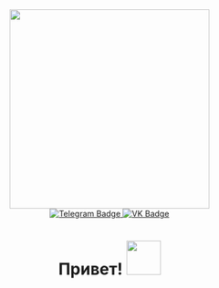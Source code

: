 <div id="header" align="center">
  <img src="https://media.giphy.com/media/jzuSsejVh8EYRfdOTz/giphy.gif" width="350"/>


<div id="badges" align="center">
  <a href="https://t.me/Felix_the_Cat_msk">
    <img src="https://img.shields.io/badge/Telegram-blue?logo=Telegram&logoColor=white&style=for-the-badge" alt="Telegram Badge"/>
  </a>
  <a href="https://vk.com/id140639825">
    <img src="https://img.shields.io/badge/VK-blue?logo=VK&logoColor=white&style=for-the-badge" alt="VK Badge"/>
  </a>
</div>

<img src="https://komarev.com/ghpvc/?username=Felix0417&style=flat-square&color=blue"  alt=""/>

<h1>
  Привет!
  <img src="https://media.giphy.com/media/ehCBnnca6RvasKtm3d/giphy.gif" width="60px"/>
</h1>
</div>

